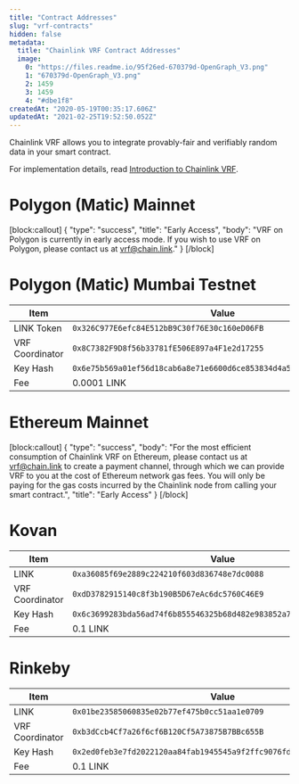 ```yaml
---
title: "Contract Addresses"
slug: "vrf-contracts"
hidden: false
metadata: 
  title: "Chainlink VRF Contract Addresses"
  image: 
    0: "https://files.readme.io/95f26ed-670379d-OpenGraph_V3.png"
    1: "670379d-OpenGraph_V3.png"
    2: 1459
    3: 1459
    4: "#dbe1f8"
createdAt: "2020-05-19T00:35:17.606Z"
updatedAt: "2021-02-25T19:52:50.052Z"
---
```

Chainlink VRF allows you to integrate provably-fair and verifiably random data in your smart contract. 

For implementation details, read [Introduction to Chainlink VRF](doc:chainlink-vrf).

# Polygon (Matic) Mainnet
[block:callout]
{
  "type": "success",
  "title": "Early Access",
  "body": "VRF on Polygon is currently in early access mode. If you wish to use VRF on Polygon, please contact us at [vrf@chain.link](mailto:vrf@chain.link)."
}
[/block]
# Polygon (Matic) Mumbai Testnet

|Item|Value|
|---|---|
|LINK Token|`0x326C977E6efc84E512bB9C30f76E30c160eD06FB`|
|VRF Coordinator|`0x8C7382F9D8f56b33781fE506E897a4F1e2d17255`|
|Key Hash|`0x6e75b569a01ef56d18cab6a8e71e6600d6ce853834d4a5748b720d06f878b3a4`|
|Fee|0.0001 LINK|

# Ethereum Mainnet
[block:callout]
{
  "type": "success",
  "body": "For the most efficient consumption of Chainlink VRF on Ethereum, please contact us at [vrf@chain.link](mailto:vrf@chain.link) to create a payment channel, through which we can provide VRF to you at the cost of Ethereum network gas fees. You will only be paying for the gas costs incurred by the Chainlink node from calling your smart contract.",
  "title": "Early Access"
}
[/block]
# Kovan

|Item|Value|
|---|---|
|LINK|`0xa36085f69e2889c224210f603d836748e7dc0088`|
|VRF Coordinator|`0xdD3782915140c8f3b190B5D67eAc6dc5760C46E9 `|
|Key Hash|`0x6c3699283bda56ad74f6b855546325b68d482e983852a7a82979cc4807b641f4 `|
|Fee|0.1 LINK|

# Rinkeby

|Item|Value|
|---|---|
|LINK|`0x01be23585060835e02b77ef475b0cc51aa1e0709`|
|VRF Coordinator|`0xb3dCcb4Cf7a26f6cf6B120Cf5A73875B7BBc655B `|
|Key Hash|`0x2ed0feb3e7fd2022120aa84fab1945545a9f2ffc9076fd6156fa96eaff4c1311 `|
|Fee|0.1 LINK|